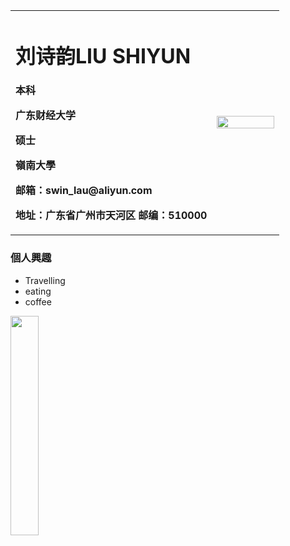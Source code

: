 <table border="0">
  <tr>
    <td width="75%">
      <h1>刘诗韵LIU SHIYUN</h1>
      <p><b>本科</b></p >
      <p><b>广东财经大学</b></p >
      <p><b>硕士</b></p >
      <p><b>嶺南大學</b></p >
      <p><b>邮箱：swin_lau@aliyun.com</b></p >
      <p><b>地址：广东省广州市天河区
邮编：510000</b></p >
    </td>
    <td width="25%">
      <img src="5.5.jpg"width="100%">      
    </td>
  </tr>
</table>


### 個人興趣
- Travelling
- eating
- coffee
 </td>
    <td width="25%">
      <img src="1014.jpg"width="30%">      
    </td>
  </tr>
</table>


